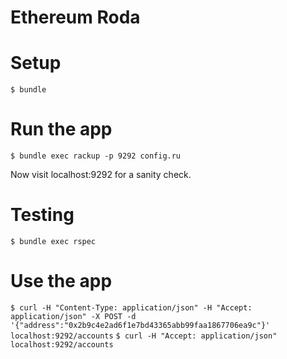 # Ethereum Roda

# Setup

`$ bundle`

# Run the app

`$ bundle exec rackup -p 9292 config.ru`

Now visit localhost:9292 for a sanity check.

# Testing

`$ bundle exec rspec`

# Use the app

`$ curl -H "Content-Type: application/json" -H "Accept: application/json" -X POST -d '{"address":"0x2b9c4e2ad6f1e7bd43365abb99faa1867706ea9c"}' localhost:9292/accounts`
`$ curl -H "Accept: application/json" localhost:9292/accounts`

